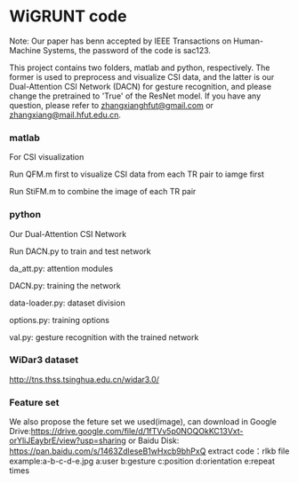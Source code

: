 # WiGRUNT code
Note: Our paper has benn accepted by IEEE Transactions on Human-Machine Systems, the password of the code is sac123.

This project contains two folders, matlab and python, respectively. The former is used to preprocess and visualize CSI data, and the latter is our Dual-Attention CSI Network (DACN) for gesture recognition, and please change the pretrained to 'True' of the ResNet model. If you have any question, please refer to zhangxianghfut@gmail.com or zhangxiang@mail.hfut.edu.cn.

### matlab
For CSI visualization

Run QFM.m first to visualize CSI data from each TR pair to iamge first

Run StiFM.m to combine the image of each TR pair 

### python
Our Dual-Attention CSI Network

Run DACN.py to train and test network

da_att.py: attention modules

DACN.py: training the network

data-loader.py: dataset division

options.py: training options 

val.py: gesture recognition with the trained network 

### WiDar3 dataset
http://tns.thss.tsinghua.edu.cn/widar3.0/

### Feature set
We also propose the feture set we used(image), can download in Google Drive:https://drive.google.com/file/d/1fTVv5p0NOQOkKC13Vxt-orYliJEaybrE/view?usp=sharing or Baidu Disk: https://pan.baidu.com/s/1463ZdleseB1wHxcb9bhPxQ 
extract code：rlkb
file example:a-b-c-d-e.jpg
a:user b:gesture c:position d:orientation e:repeat times 
